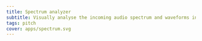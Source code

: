 ```yaml
---
title: Spectrum analyzer
subtitle: Visually analyse the incoming audio spectrum and waveforms in realtime
tags: pitch
cover: apps/spectrum.svg
---
```


<client-only>
  <pitch-spectrum />
</client-only>